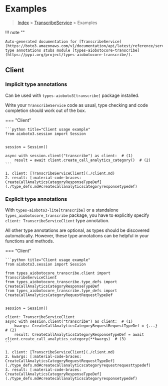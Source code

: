 # Examples

> [Index](../README.md) > [TranscribeService](./README.md) > Examples

!!! note ""

    Auto-generated documentation for [TranscribeService](https://boto3.amazonaws.com/v1/documentation/api/latest/reference/services/transcribe.html#TranscribeService)
    type annotations stubs module [types-aiobotocore-transcribe](https://pypi.org/project/types-aiobotocore-transcribe/).

## Client

### Implicit type annotations

Can be used with `types-aioboto3[transcribe]` package installed.

Write your `TranscribeService` code as usual,
type checking and code completion should work out of the box.



=== "Client"

    ```python title="Client usage example"
    from aioboto3.session import Session


    session = Session()

    async with session.client("transcribe") as client:  # (1)
        result = await client.create_call_analytics_category()  # (2)
    ```

    1. client: [TranscribeServiceClient](./client.md)
    2. result: [:material-code-braces: CreateCallAnalyticsCategoryResponseTypeDef](./type_defs.md#createcallanalyticscategoryresponsetypedef) 






### Explicit type annotations

With `types-aioboto3-lite[transcribe]`
or a standalone `types_aiobotocore_transcribe` package, you have to explicitly specify
`client: TranscribeServiceClient` type annotation.

All other type annotations are optional, as types should be discovered automatically.
However, these type annotations can be helpful in your functions and methods.


=== "Client"

    ```python title="Client usage example"
    from aioboto3.session import Session

    from types_aiobotocore_transcribe.client import TranscribeServiceClient
    from types_aiobotocore_transcribe.type_defs import CreateCallAnalyticsCategoryResponseTypeDef
    from types_aiobotocore_transcribe.type_defs import CreateCallAnalyticsCategoryRequestRequestTypeDef


    session = Session()

    client: TranscribeServiceClient
    async with session.client("transcribe") as client:  # (1)
        kwargs: CreateCallAnalyticsCategoryRequestRequestTypeDef = {...}  # (2)
        result: CreateCallAnalyticsCategoryResponseTypeDef = await client.create_call_analytics_category(**kwargs)  # (3)
    ```

    1. client: [TranscribeServiceClient](./client.md)
    2. kwargs: [:material-code-braces: CreateCallAnalyticsCategoryRequestRequestTypeDef](./type_defs.md#createcallanalyticscategoryrequestrequesttypedef) 
    3. result: [:material-code-braces: CreateCallAnalyticsCategoryResponseTypeDef](./type_defs.md#createcallanalyticscategoryresponsetypedef) 







